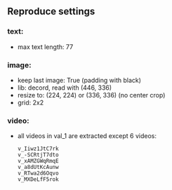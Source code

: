 ## Reproduce settings
### text:
- max text length: 77

### image:
- keep last image: True (padding with black)
- lib: decord, read with (446, 336)
- resize to: (224, 224) or (336, 336) (no center crop)
- grid: 2x2


### video:
- all videos in val_1 are extracted except 6 videos:
    ```
    v_Iiwz1JtC7rk
    v_-SCRtjT7dto
    v_xAMZGWqRmqE
    v_a8dUtKcAunw
    v_RTwa2d6Oqvo
    v_MXDeLfF5rok
    ```